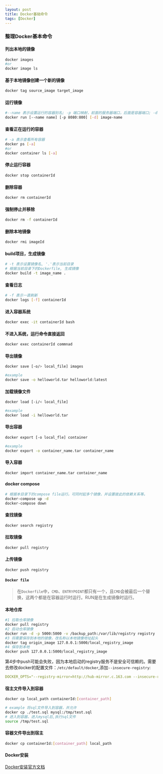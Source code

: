 ```yaml
---
layout: post
title: Docker基础命令
tags: [Docker]
---
```




### 整理Docker基本命令

#### 列出本地的镜像

```bash
docker images
#or
docker image ls
```

#### 基于本地镜像创建一个新的镜像

```bash
docker tag source_image target_image
```

#### 运行镜像

```bash
#--name 表示设置运行的容器别名; -p 端口映射，前面的服务器端口，后面是容器端口; -d 表示后台运行
docker run [--name name] [-p 8080:800] [-d] image-name
```

#### 查看正在运行的容器

```bash
# -a 表示查看所有容器
docker ps [-a]
#or
docker container ls [-a]
```

#### 停止运行容器

```bash
docker stop containerId
```

#### 删除容器

```bash
docker rm containerId
```

#### 强制停止并移除

```bash
docker rm -f containerId
```

#### 删除本地镜像

```bash
docker rmi imageId
```

#### build项目，生成镜像

```bash
# -t 表示设置镜像名, '.'表示当前目录
# 根据当前目录下的Dockerfile, 生成镜像
docker build -t image_name . 
```

#### 查看日志

```bash
# -f 表示一直刷新
docker logs [-f] containerId
```

#### 进入容器系统

```bash
docker exec -it containerId bash
```

#### 不进入系统，运行命令直接返回

```bash
docker exec containerId commnad
```

#### 导出镜像

```bash
docker save [-o/> local_file] images

#example
docker save -o helloworld.tar helloworld:latest
```

#### 加载镜像文件

```bash
docker load [-i/< local_file]

#example
docker load -i helloworld.tar
```

#### 导出容器

```bash
docker export [-o local_fle] container

#example
docker export -o container_name.tar container_name
```

#### 导入容器

```bash
docker import container_name.tar container_name
```

#### docker compose

```bash
# 根据本目录下的compose file运行。可同时起多个镜像，并设置彼此的依赖关系等。
docker-compose up -d
docker-compose down
```

#### 查找镜像

```bash
docker search registry
```

#### 拉取镜像

```bash
docker pull registry
```

#### 上传镜像

```bash
docker push registry
```

#### `Docker file`

> 在`Dockerfile`中，`CMD`、`ENTRYPOINT`都只有一个，且`CMD`会被最后一个替换，这两个都是在容器运行时运行。RUN是在生成镜像时运行。

#### 本地仓库

```bash
#1 拉取仓库镜像
docker pull registry
#2 启动仓库镜像
docker run -d -p 5000:5000 -v /backup_path:/var/lib/registry registry
#3 将需要保存到本地的镜像，改名称以本地镜像地址起头
docker tag origin_image 127.0.0.1:5000/local_registry_image
#4 保存到本地
docker push 127.0.0.1:5000/local_registry_image
```

第4步中push可能会失败，因为本地启动的registry服务不是安全可信赖的。需要去修改docker的配置文件：`/etc/default/docker`,添加`--insecure-registry`:

```yaml
DOCKER_OPTS="--registry-mirror=http://hub-mirror.c.163.com --insecure-registry 127.0.0.1:5000"
```

#### 宿主文件导入到容器

```bash
docker cp local_path containerId:[container_path]

# example 将sql文件导入到容器，并允许
docker cp ./test.sql mysql:/tmp/test.sql
# 进入到容器，进入mysql后,执行sql文件
source /tmp/test.sql
```

#### 容器文件导出到宿主

```bash
docker cp containerId:[container_path] local_path
```

#### Docker安装
[Docker安装官方文档](https://docs.docker.com/install/linux/docker-ce/ubuntu/#install-using-the-repository)

